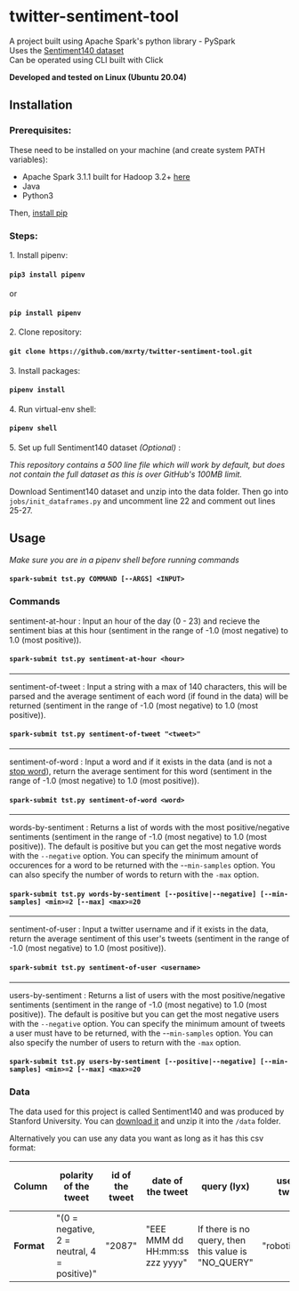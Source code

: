 # twitter-sentiment-tool
A project built using Apache Spark's python library - PySpark\
Uses the [Sentiment140 dataset](http://help.sentiment140.com/for-students/)\
Can be operated using CLI built with Click

**Developed and tested on Linux (Ubuntu 20.04)**

## Installation
### Prerequisites:
These need to be installed on your machine (and create system PATH variables):
* Apache Spark 3.1.1 built for Hadoop 3.2+ [here](https://spark.apache.org/downloads.html)
* Java
* Python3

Then, [install pip](https://linuxize.com/post/how-to-install-pip-on-ubuntu-20.04/)

### Steps:

1\. Install pipenv:

#### `pip3 install pipenv`

or 

#### `pip install pipenv`

2\. Clone repository:

#### `git clone https://github.com/mxrty/twitter-sentiment-tool.git`

3\. Install packages:

#### `pipenv install`

4\. Run virtual-env shell:

#### `pipenv shell`

5\. Set up full Sentiment140 dataset *(Optional)* :

*This repository contains a 500 line file which will work by default, but does not contain the full dataset as this is over GitHub's 100MB limit.*

Download Sentiment140 dataset and unzip into the data folder. Then go into `jobs/init_dataframes.py` and uncomment line 22 and comment out lines 25-27.

## Usage
*Make sure you are in a pipenv shell before running commands*
#### `spark-submit tst.py COMMAND [--ARGS] <INPUT>`

### Commands
sentiment-at-hour :
Input an hour of the day (0 - 23) and recieve the sentiment bias at this hour (sentiment in the range of -1.0 (most negative) to 1.0 (most positive)).
#### `spark-submit tst.py sentiment-at-hour <hour>`
---
sentiment-of-tweet : Input a string with a max of 140 characters, this will be parsed and the average sentiment of each word (if found in the data) will be returned (sentiment in the range of -1.0 (most negative) to 1.0 (most positive)).
#### `spark-submit tst.py sentiment-of-tweet "<tweet>"`
---
sentiment-of-word :
Input a word and if it exists in the data (and is not a [stop word](http://ir.dcs.gla.ac.uk/resources/linguistic_utils/stop_words)), return the average sentiment for this word (sentiment in the range of -1.0 (most negative) to 1.0 (most positive)).
#### `spark-submit tst.py sentiment-of-word <word>`
---
words-by-sentiment : Returns a list of words with the most positive/negative sentiments (sentiment in the range of -1.0 (most negative) to 1.0 (most positive)). The default is positive but you can get the most negative words with the `--negative` option. You can specify the minimum amount of occurences for a word to be returned with the --`min-samples` option. You can also specify the number of words to return with the `-max` option. 
#### `spark-submit tst.py words-by-sentiment [--positive|--negative] [--min-samples] <min>=2 [--max] <max>=20`
---
sentiment-of-user :
Input a twitter username and if it exists in the data, return the average sentiment of this user's tweets (sentiment in the range of -1.0 (most negative) to 1.0 (most positive)).
#### `spark-submit tst.py sentiment-of-user <username>`
---
users-by-sentiment : Returns a list of users with the most positive/negative sentiments (sentiment in the range of -1.0 (most negative) to 1.0 (most positive)). The default is positive but you can get the most negative users with the `--negative` option. You can specify the minimum amount of tweets a user must have to be returned, with the --`min-samples` option. You can also specify the number of users to return with the `-max` option. 
#### `spark-submit tst.py users-by-sentiment [--positive|--negative] [--min-samples] <min>=2 [--max] <max>=20`

### Data

The data used for this project is called Sentiment140 and was produced by Stanford University. You can [download it](http://help.sentiment140.com/for-students/) and unzip it into the `/data` folder.

Alternatively you can use any data you want as long as it has this csv format:

|**Column**|polarity of the tweet|id of the tweet|date of the tweet|query (lyx)|user that tweeted|text of the tweet|
|---       |---|---|---|---|---|---|
|**Format**|"(0 = negative, 2 = neutral, 4 = positive)"|"2087"|"EEE MMM dd HH:mm:ss zzz yyyy"|If there is no query, then this value is "NO_QUERY"|"robotickilldozr"|"Lyx is cool"|

